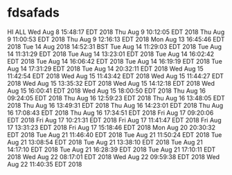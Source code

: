 # fdsafads


HI ALL
Wed Aug 8 15:48:17 EDT 2018
Thu Aug 9 10:12:05 EDT 2018
Thu Aug 9 11:00:53 EDT 2018
Thu Aug 9 12:16:13 EDT 2018
Mon Aug 13 16:45:46 EDT 2018
Tue 14 Aug 2018 14:52:31 BST
Tue Aug 14 11:29:03 EDT 2018
Tue Aug 14 11:31:29 EDT 2018
Tue Aug 14 13:23:01 EDT 2018
Tue Aug 14 16:02:42 EDT 2018
Tue Aug 14 16:06:42 EDT 2018
Tue Aug 14 16:19:19 EDT 2018
Tue Aug 14 17:31:29 EDT 2018
Tue Aug 14 20:32:11 EDT 2018
Wed Aug 15 11:42:54 EDT 2018
Wed Aug 15 11:43:42 EDT 2018
Wed Aug 15 11:44:27 EDT 2018
Wed Aug 15 13:35:32 EDT 2018
Wed Aug 15 14:12:18 EDT 2018
Wed Aug 15 16:00:41 EDT 2018
Wed Aug 15 18:00:50 EDT 2018
Thu Aug 16 09:24:05 EDT 2018
Thu Aug 16 12:59:23 EDT 2018
Thu Aug 16 13:48:05 EDT 2018
Thu Aug 16 13:49:31 EDT 2018
Thu Aug 16 14:23:01 EDT 2018
Thu Aug 16 17:08:43 EDT 2018
Thu Aug 16 17:34:51 EDT 2018
Fri Aug 17 09:20:06 EDT 2018
Fri Aug 17 10:21:31 EDT 2018
Fri Aug 17 11:41:47 EDT 2018
Fri Aug 17 13:31:23 EDT 2018
Fri Aug 17 15:18:46 EDT 2018
Mon Aug 20 20:30:32 EDT 2018
Tue Aug 21 11:46:40 EDT 2018
Tue Aug 21 11:50:24 EDT 2018
Tue Aug 21 13:08:54 EDT 2018
Tue Aug 21 13:38:10 EDT 2018
Tue Aug 21 14:17:10 EDT 2018
Tue Aug 21 16:28:39 EDT 2018
Tue Aug 21 17:10:11 EDT 2018
Wed Aug 22 08:17:01 EDT 2018
Wed Aug 22 09:59:38 EDT 2018
Wed Aug 22 11:40:35 EDT 2018

